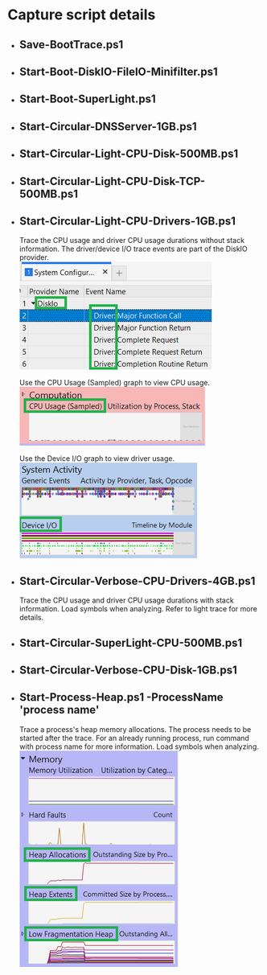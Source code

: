 # Capture script details

- ## Save-BootTrace.ps1

- ## Start-Boot-DiskIO-FileIO-Minifilter.ps1

- ## Start-Boot-SuperLight.ps1

- ## Start-Circular-DNSServer-1GB.ps1

- ## Start-Circular-Light-CPU-Disk-500MB.ps1

- ## Start-Circular-Light-CPU-Disk-TCP-500MB.ps1

- ## Start-Circular-Light-CPU-Drivers-1GB.ps1

    Trace the CPU usage and driver CPU usage durations without stack information. The driver/device I/O trace events are part of the DiskIO provider.</br>![DiskIO](/ETW/Tools/WPT/WPR/CaptureScripts/images/diskio.png)

    Use the CPU Usage (Sampled) graph to view CPU usage.</br>![CPUUsage](/ETW/Tools/WPT/WPR/CaptureScripts/images/cpuusage.png)

    Use the Device I/O graph to view driver usage.</br>![DriverUsage](/ETW/Tools/WPT/WPR/CaptureScripts/images/driver-io.png)

- ## Start-Circular-Verbose-CPU-Drivers-4GB.ps1

    Trace the CPU usage and driver CPU usage durations with stack information. Load symbols when analyzing. Refer to light trace for more details.

- ## Start-Circular-SuperLight-CPU-500MB.ps1

- ## Start-Circular-Verbose-CPU-Disk-1GB.ps1

- ## Start-Process-Heap.ps1 -ProcessName 'process name'

    Trace a process's heap memory allocations. The process needs to be started after the trace. For an already running process, run command with process name for more information. Load symbols when analyzing.</br>![Heap](/ETW/Tools/WPT/WPR/CaptureScripts/images/heap.png)
